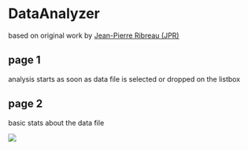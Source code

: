 # DataAnalyzer

based on original work by [Jean-Pierre Ribreau (JPR)](https://kb.4d.com/assetid=77253)

## page 1

analysis starts as soon as data file is selected or dropped on the listbox

## page 2

basic stats about the data file

![](https://github.com/user-attachments/assets/624ed5ab-4b49-4000-9f27-8019f6ac2fc6)
